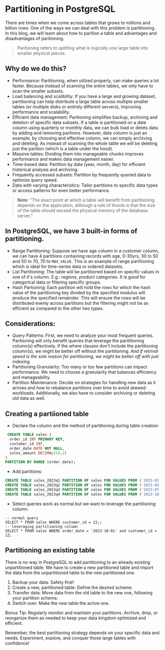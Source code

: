 # Partitioning in PostgreSQL
There are times when we come across tables that grows to millions and billion
rows. One of the ways we can deal with this problem is partitioning. In this blog,
we will learn about how to parition a table and advantages and disadvantages of
paritioning.

> Paritioning refers to splitting what is logically one large table into smaller physical pieces.

## Why do we do this?
* Performance: Partitioning, when utilzed properly, can make queries a lot
  faster. Because instead of scanning the entire tables, we only have to scan
  the smaller subsets.
* Load balancing and scalibility: If you have a large and growing dataset,
  partitioning can help distribute a large table across multiple smaller tables
  (or multiple disks or entirely different servers), improving performance and
  scalability.
* Efficient data management: Paritioning simplifies backup, archiving and
  deletion of specific data subsets. If a table is partitioned on a date column
  using quarterly or monthly data, we can bulk load or delets data by adding
  and removing paritions. However, date column is just an example, by choosing
  and effective column, we can simply archiving and deleting. As instead of
  scanning the whole table we will be deleting just the parition (which is a
  table under the hood).
* Massive tables: Dividing them into manageable chunks improves performance and
  makes data management easier.
* Time-based data: Partition by date (year, month, day) for efficient
  historical analysis and archiving.
* Frequently accessed subsets: Partition by frequently queried data to optimize
  query speed.
* Data with varying characteristics: Tailor partitions to specific data types
  or access patterns for even better performance.

> **Note**: "The exact point at which a table will benefit from partitioning depends
> on the application, although a rule of thumb is that the size of the table
> should exceed the physical memory of the database server."

## In PostgreSQL, we have 3 built-in forms of partitioning.
* Range Partitioning: Suppose we have age column in a customer column, we can
  have 4 partitions containing records with age, 0-30yrs, 30 to 50 and 50 to
  70, 70 to `MAX_VALUE`. This is an example of range partitioning which is
  ideal for time-series data or ordered datasets.
* List Partitioning: The table will be partitioned based on specific values
  in one of it's column. E.g.: regions, product categories. It is good for
  categorical data or filtering specific groups.
* Hash Partioning: Each partition will hold the rows for which the hash value
  of the partitioning key divided by the specified modulus will produce the
  specified remainder. This will ensure the rows will be distributed evenly
  across partitions but the filtering might not be as efficient as compared to 
  the other two types.

## Considerations:
* Query Patterns: First, we need to analyze your most frequent queries.
  Paritioning will only benefit queries that leverage the parititioning
  column(s) effectively. If the where clauses don't include the partitioning
  column(s), we might be better off without the partitioning. *And if retrival
  speed is the sole reason for partitioning, we might be better off with just
  indexing.*
* Partitioning Granularity: Too many or too few partitions can impact
  performance. We need to choose a granularity that balances efficiency and
  manageability.
* Partition Maintenance: Decide on strategies for handling new data as it
  arrives and how to rebalance partitions over time to avoid skewed workloads.
  Additionally, we also have to consider archiving or deleting old data as
  well.

## Creating a partiioned table
* Declare the column and the method of partitioning during table creation:
```sql
 CREATE TABLE sales (
  order_id INT PRIMARY KEY,
  customer_id INT,
  order_date DATE NOT NULL,
  sales_amount DECIMAL(10,2)
)
PARTITION BY RANGE (order_date);
```
* Add partitions:
```sql
CREATE TABLE sales_2023q1 PARTITION OF sales FOR VALUES FROM ('2023-01-01') TO ('2023-04-01');
CREATE TABLE sales_2023q2 PARTITION OF sales FOR VALUES FROM ('2023-04-01') TO ('2023-07-01');
CREATE TABLE sales_2023q3 PARTITION OF sales FOR VALUES FROM ('2023-07-01') TO ('2023-10-01');
CREATE TABLE sales_2023q4 PARTITION OF sales FOR VALUES FROM ('2023-10-01') TO ('2024-01-01');
```
* Select queries work as normal but we want to leverage the partitioning column.
```
-- normal query
SELECT * FROM sales WHERE customer_id = 12;;
-- leveraging partitioning column
SELECT * FROM sales WHERE order_date = '2023-10-01' and customer_id = 12;
```


## Partitioning an existing table
There is no way in PostgreSQL to add partitioning to an already existing
unpartitioned table. We have to create a new partitioned table and import the
data from the unpartitioned table to the new partitioned one.
1. Backup your data: Safety first!
2. Create a new, partitioned table: Define the desired scheme.
3. Transfer data: Move data from the old table to the new one, following your partition scheme.
4. Switch over: Make the new table the active one.


Bonus Tip: Regularly monitor and maintain your partitions. Archive, drop, or
reorganize them as needed to keep your data kingdom optimized and efficient.

Remember, the best partitioning strategy depends on your specific data and
needs. Experiment, explore, and conquer those large tables with confidence!

